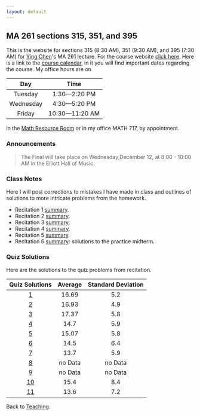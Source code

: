 ```yaml
---
layout: default
---
```


## [](#course) MA 261 sections 315, 351, and 395
This is the website for sections 315 (8:30 AM), 351 (9:30 AM), and 395 (7:30 AM)
for [Ying Chen](https://www.math.purdue.edu/~chen1447/)'s MA 261 lecture. For
the course website [click here](https://www.math.purdue.edu/MA261). Here is a
link to the [course
calendar](https://www.math.purdue.edu/~chenjk/261-F18-calendar.html), in it you
will find important dates regarding the course. My office hours are on

| Day       | Time           |
| :-------: | :------------: |
| Tuesday   | 1:30—2:20 PM   |
| Wednesday | 4:30—5:20 PM   |
| Friday    | 10:30—11:20 AM |

in the [Math Resource
Room](https://www.math.purdue.edu/academic/courses/helproom) or in my office
MATH 717, by appointment.

### [](#announce) Announcements
> The Final will take place on Wednesday,December 12, at 8:00 - 10:00 AM in the Elliott Hall of Music.

### [](#notes) Class Notes
Here I will post corrections to mistakes I have made in class and outlines of
solutions to more intricate problems from the homework.

* Recitation 1 [summary](rec-1.html).
* Recitation 2 [summary](rec-2.html).
* Recitation 3 [summary](rec-3.html).
* Recitation 4 [summary](rec-4.html).
* Recitation 5 [summary](rec-5.html).
* Recitation 6 [summary](rec-6.html): solutions to the practice midterm.

### [](#sols) Quiz Solutions
Here are the solutions to the quiz problems from recitation.

| Quiz Solutions                  |    Average |    Standard Deviation |
| :---------------------------:   | :--------: | :-------------------: |
| [1](quizzes/MA261_Quiz_1.pdf)   |      16.69 |                   5.2 |
| [2](quizzes/MA261_Quiz_2.pdf)   |      16.93 |                  4.9 |
| [3](quizzes/MA261_Quiz_3.pdf)   |      17.37 |                   5.8 |
| [4](quizzes/MA261_Quiz_4.pdf)   |       14.7 |                  5.9 |
| [5](quizzes/MA261_Quiz_5.pdf)   |      15.07 |                  5.8 |
| [6](quizzes/MA261_Quiz_6.pdf)   |       14.5 |                  6.4 |
| [7](quizzes/MA261_Quiz_7.pdf)   |       13.7 |                   5.9 |
| [8](quizzes/MA261_Quiz_8.pdf)   |    no Data |               no Data |
| [9](quizzes/MA261_Quiz_9.pdf)   |    no Data |               no Data |
| [10](quizzes/MA261_Quiz_10.pdf) |       15.4 |                   8.4 |
| [11](quizzes/MA261_Quiz_11.pdf) |       13.6 |                   7.2 |

Back to [Teaching](../#-teaching).

